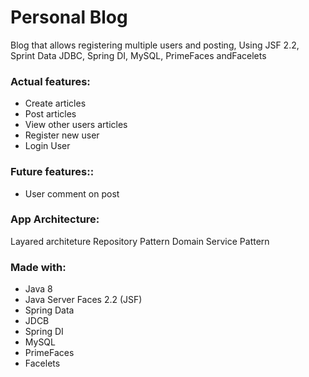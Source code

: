 # Personal Blog

Blog that allows registering multiple users and posting, Using JSF 2.2, Sprint Data JDBC, Spring DI, MySQL, PrimeFaces andFacelets 

### Actual features:
+ Create articles
+ Post articles
+ View other users articles
+ Register new user
+ Login User

### Future features::
+ User comment on post

### App Architecture:
Layared architeture
Repository Pattern
Domain Service Pattern

### Made with:
+ Java 8
+ Java Server Faces 2.2 (JSF)
+ Spring Data
+ JDCB
+ Spring DI
+ MySQL
+ PrimeFaces
+ Facelets
